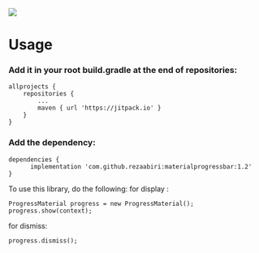 ![](https://s17.picofile.com/file/8426299918/Screenshot_2021_02_26_20_00_38_548_ir_cenlearn_progressbarcustom.jpg)



# Usage


### Add it in your root build.gradle at the end of repositories:

```
allprojects {
	repositories {
		...
		maven { url 'https://jitpack.io' }
	}
}
```

### Add the dependency:

```
dependencies {
      implementation 'com.github.rezaabiri:materialprogressbar:1.2'
}
```

To use this library, do the following:
for display :

```
ProgressMaterial progress = new ProgressMaterial();
progress.show(context);
```
for dismiss:

```
progress.dismiss();
```
